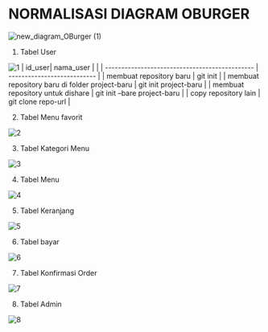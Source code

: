 <h1 b >NORMALISASI DIAGRAM OBURGER </h1>

![new_diagram_OBurger (1)](https://user-images.githubusercontent.com/71611488/162273818-e03585d8-f80a-47ae-b30c-f8425c64a86d.jpg)


1. Tabel User

![1](https://user-images.githubusercontent.com/71611488/162273838-ec44e6c9-072e-4fdf-aa20-9f22840fba9f.PNG)
| id_user| nama_user    |           |
| ---------------------------------------------- | --------------------------- |
| membuat repository baru                        | git init                    |
| membuat repository baru di folder project-baru | git init project-baru       |
| membuat repository untuk dishare               | git init –bare project-baru |
| copy repository lain                           | git clone repo-url          |



2. Tabel Menu favorit

![2](https://user-images.githubusercontent.com/71611488/162273846-4e67f512-dd59-4181-8a90-89d9ead2be27.PNG)



3. Tabel Kategori Menu 

![3](https://user-images.githubusercontent.com/71611488/162273853-81d8b47f-f943-4fc5-93d5-b3027252ee65.PNG)



4. Tabel Menu 

![4](https://user-images.githubusercontent.com/71611488/162273863-eb6ba837-b047-4d35-b263-23bfcc210764.PNG)



5. Tabel Keranjang

![5](https://user-images.githubusercontent.com/71611488/162273892-2161be21-1df2-4190-b3bd-2ee6c9a249c0.PNG)



6. Tabel bayar

![6](https://user-images.githubusercontent.com/71611488/162273910-d4f22122-047e-4ed1-8fd4-44ed3145ee79.PNG)



7. Tabel Konfirmasi Order

![7](https://user-images.githubusercontent.com/71611488/162273918-79e46e2c-58b5-4b94-ba6a-f94c903ea40d.PNG)



8. Tabel Admin

![8](https://user-images.githubusercontent.com/71611488/162273926-0fa83473-1906-4fff-b5a5-29103f952ba6.PNG)



